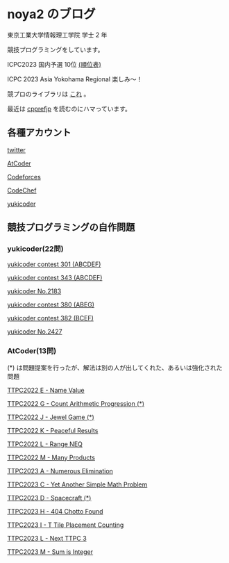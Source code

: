 # noya2 のブログ

東京工業大学情報理工学院 学士 2 年

競技プログラミングをしています。

ICPC2023 国内予選 10位 [(順位表)](https://icpc.iisf.or.jp/2023-yokohama/domestic/icpc-2023-result/)

ICPC 2023 Asia Yokohama Regional 楽しみ〜！

競プロのライブラリは [これ](https://noya2ruler.github.io/noya2_Library/) 。

最近は [cpprefjp](https://cpprefjp.github.io) を読むのにハマっています。

## 各種アカウント

[twitter](https://twitter.com/noya2ruler)

[AtCoder](https://atcoder.jp/users/noya2)

[Codeforces](https://codeforces.com/profile/noya2)

[CodeChef](https://www.codechef.com/users/noya2)

[yukicoder](https://yukicoder.me/users/10759)

## 競技プログラミングの自作問題

### yukicoder(22問)

[yukicoder contest 301 (ABCDEF)](https://yukicoder.me/contests/334)

[yukicoder contest 343 (ABCDEF)](https://yukicoder.me/contests/380)

[yukicoder No.2183](https://yukicoder.me/problems/no/2183)

[yukicoder contest 380 (ABEG)](https://yukicoder.me/contests/426)

[yukicoder contest 382 (BCEF)](https://yukicoder.me/contests/427)

[yukicoder No.2427](https://yukicoder.me/problems/no/2427)

### AtCoder(13問)

(*) は問題提案を行ったが、解法は別の人が出してくれた、あるいは強化された問題

[TTPC2022 E - Name Value](https://atcoder.jp/contests/ttpc2022/tasks/ttpc2022_e)

[TTPC2022 G - Count Arithmetic Progression (*)](https://atcoder.jp/contests/ttpc2022/tasks/ttpc2022_g)

[TTPC2022 J - Jewel Game (*)](https://atcoder.jp/contests/ttpc2022/tasks/ttpc2022_j)

[TTPC2022 K - Peaceful Results](https://atcoder.jp/contests/ttpc2022/tasks/ttpc2022_k)

[TTPC2022 L - Range NEQ](https://atcoder.jp/contests/ttpc2022/tasks/ttpc2022_l)

[TTPC2022 M - Many Products](https://atcoder.jp/contests/ttpc2022/tasks/ttpc2022_m)

[TTPC2023 A - Numerous Elimination](https://atcoder.jp/contests/ttpc2023/tasks/ttpc2023_a)

[TTPC2023 C - Yet Another Simple Math Problem](https://atcoder.jp/contests/ttpc2023/tasks/ttpc2023_c)

[TTPC2023 D - Spacecraft (*)](https://atcoder.jp/contests/ttpc2023/tasks/ttpc2023_d)

[TTPC2023 H - 404 Chotto Found](https://atcoder.jp/contests/ttpc2023/tasks/ttpc2023_h)

[TTPC2023 I - T Tile Placement Counting](https://atcoder.jp/contests/ttpc2023/tasks/ttpc2023_i)

[TTPC2023 L - Next TTPC 3](https://atcoder.jp/contests/ttpc2023/tasks/ttpc2023_l)

[TTPC2023 M - Sum is Integer](https://atcoder.jp/contests/ttpc2023/tasks/ttpc2023_m)